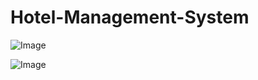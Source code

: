 # Hotel-Management-System

![Image](https://github.com/user-attachments/assets/a868043c-cbaf-40f2-ad69-aa50fca9d14b)

![Image](https://github.com/user-attachments/assets/acf2cc0c-7d41-4c65-aade-483cf7589671)
